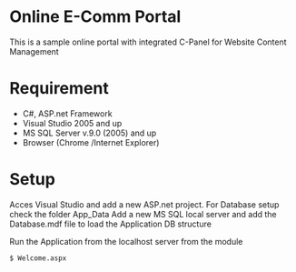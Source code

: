 # Online E-Comm Portal
This is a sample online portal with integrated C-Panel for Website Content Management 

# Requirement
  - C#, ASP.net Framework
  - Visual Studio 2005 and up
  - MS SQL Server v.9.0 (2005) and up
  - Browser (Chrome /Internet Explorer)
  
# Setup
Acces Visual Studio and add a new ASP.net project. For Database setup check the folder App_Data
Add a new MS SQL local server and add the Database.mdf file to load the Application DB structure

Run the Application from the localhost server from the module 
```sh
$ Welcome.aspx
```

